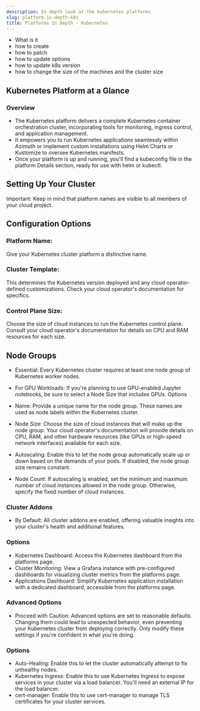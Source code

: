 ```yaml
---
description: In depth look at the kubernetes platforms
slug: platform-in-depth-k8s
title: Platforms In Depth - Kubernetes
---
```


- What is it
- how to create
- how to patch
- how to update options
- how to update k8s version
- how to change the size of the machines and the cluster size

## Kubernetes Platform at a Glance

### Overview

- The Kubernetes platform delivers a complete Kubernetes container orchestration cluster, incorporating tools for monitoring, ingress control, and application management.
- It empowers you to run Kubernetes applications seamlessly within Azimuth or implement custom installations using Helm Charts or Kustomize to oversee Kubernetes manifests.
- Once your platform is up and running, you'll find a kubeconfig file in the platform Details section, ready for use with helm or kubectl.

## Setting Up Your Cluster

Important: Keep in mind that platform names are visible to all members of your cloud project.

## Configuration Options

### Platform Name:

Give your Kubernetes cluster platform a distinctive name.

### Cluster Template:

This determines the Kubernetes version deployed and any cloud operator-defined customizations. Check your cloud operator's documentation for specifics.

### Control Plane Size:

Choose the size of cloud instances to run the Kubernetes control plane. Consult your cloud operator's documentation for details on CPU and RAM resources for each size.

## Node Groups

- Essential: Every Kubernetes cluster requires at least one node group of Kubernetes worker nodes.

- For GPU Workloads: If you're planning to use GPU-enabled Jupyter notebooks, be sure to select a Node Size that includes GPUs.
Options

- Name: Provide a unique name for the node group. These names are used as node labels within the Kubernetes cluster.

- Node Size: Choose the size of cloud instances that will make up the node group. Your cloud operator's documentation will provide details on CPU, RAM, and other hardware resources (like GPUs or high-speed network interfaces) available for each size.

- Autoscaling: Enable this to let the node group automatically scale up or down based on the demands of your pods. If disabled, the node group size remains constant.

- Node Count: If autoscaling is enabled, set the minimum and maximum number of cloud instances allowed in the node group. Otherwise, specify the fixed number of cloud instances.

### Cluster Addons

- By Default: All cluster addons are enabled, offering valuable insights into your cluster's health and additional features.

### Options

- Kubernetes Dashboard: Access the Kubernetes dashboard from the platforms page.
- Cluster Monitoring: View a Grafana instance with pre-configured dashboards for visualizing cluster metrics from the platforms page.
- Applications Dashboard: Simplify Kubernetes application installation with a dedicated dashboard, accessible from the platforms page.

### Advanced Options

- Proceed with Caution: Advanced options are set to reasonable defaults. Changing them could lead to unexpected behavior, even preventing your Kubernetes cluster from deploying correctly. Only modify these settings if you're confident in what you're doing.

### Options

- Auto-Healing: Enable this to let the cluster automatically attempt to fix unhealthy nodes.
- Kubernetes Ingress: Enable this to use Kubernetes Ingress to expose services in your cluster via a load balancer. You'll need an external IP for the load balancer.
- cert-manager: Enable this to use cert-manager to manage TLS certificates for your cluster services.